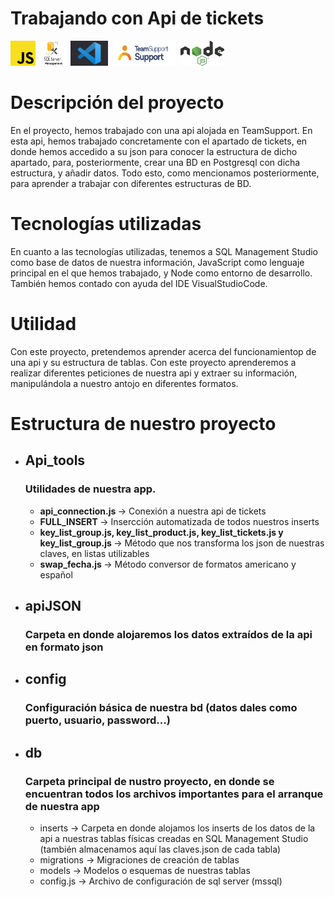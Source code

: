 # Trabajando con Api de tickets
<img src="images/descarga.png" width="40" height="40"> <img>
<img src="images/mssql.png" width="40" height="40"> <img>
<img src="images/vstudio.png" width="60" height="40"> <img>
<img src="images/ts.png" width="100" height="40"> <img>
<img src="images/node.png" width="70" height="40"> <img>

# Descripción del proyecto
En el proyecto, hemos trabajado con una api alojada en TeamSupport. En esta api, hemos trabajado concretamente con el apartado de tickets, en donde hemos accedido a su json para conocer la estructura de dicho apartado, para, posteriormente, crear una BD en Postgresql con dicha estructura, y añadir datos. Todo esto, como mencionamos posteriormente, para aprender a trabajar con diferentes estructuras de BD.

# Tecnologías utilizadas
En cuanto a las tecnologías utilizadas, tenemos a SQL Management Studio como base de datos de nuestra información, JavaScript como lenguaje principal en el que hemos trabajado, y Node como entorno de desarrollo. También hemos contado con ayuda del IDE VisualStudioCode.

# Utilidad
Con este proyecto, pretendemos aprender acerca del funcionamientop de una api y su estructura de tablas. Con este proyecto aprenderemos a realizar diferentes peticiones de nuestra api y extraer su información, manipulándola a nuestro antojo en diferentes formatos.

# Estructura de nuestro proyecto
- ## Api_tools
  ### Utilidades de nuestra app.

  - <strong> api_connection.js </strong> -> Conexión a nuestra api de tickets
  - <strong> FULL_INSERT </strong> -> Insercción automatizada de todos nuestros inserts
  - <strong> key_list_group.js, key_list_product.js, key_list_tickets.js y key_list_group.js </strong> -> Método que nos transforma los json de nuestras claves, en listas utilizables
  - <strong> swap_fecha.js </strong> -> Método conversor de formatos americano y español
  
- ## apiJSON
  ### Carpeta en donde alojaremos los datos extraídos de la api en formato json

- ## config
  ### Configuración básica de nuestra bd (datos dales como puerto, usuario, password...)

- ## db
  ### Carpeta principal de nustro proyecto, en donde se encuentran todos los archivos importantes para el arranque de nuestra app
  - inserts -> Carpeta en donde alojamos los inserts de los datos de la api a nuestras tablas físicas creadas en SQL Management Studio (también almacenamos aquí las claves.json de cada tabla)
  - migrations -> Migraciones de creación de tablas
  - models -> Modelos o esquemas de nuestras tablas
  - config.js -> Archivo de configuración de sql server (mssql)
  
